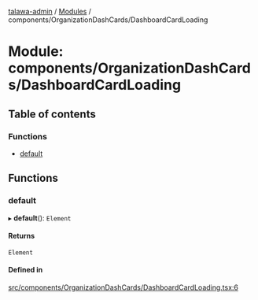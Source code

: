 [talawa-admin](../README.md) / [Modules](../modules.md) / components/OrganizationDashCards/DashboardCardLoading

# Module: components/OrganizationDashCards/DashboardCardLoading

## Table of contents

### Functions

- [default](components_OrganizationDashCards_DashboardCardLoading.md#default)

## Functions

### default

▸ **default**(): `Element`

#### Returns

`Element`

#### Defined in

[src/components/OrganizationDashCards/DashboardCardLoading.tsx:6](https://github.com/GlenDsza/talawa-admin/blob/d3cbd1e/src/components/OrganizationDashCards/DashboardCardLoading.tsx#L6)
